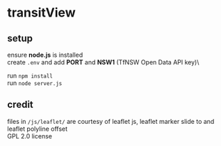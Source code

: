 # transitView

## setup

ensure **node.js** is installed\
create `.env` and add **PORT** and **NSW1** (TfNSW Open Data API key)\

run `npm install`\
run `node server.js`

## credit

files in `/js/leaflet/` are courtesy of leaflet js, leaflet marker slide to and leaflet polyline offset\
GPL 2.0 license

